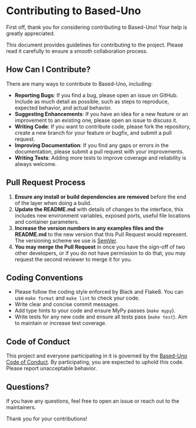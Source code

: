# Contributing to Based-Uno

First off, thank you for considering contributing to Based-Uno! Your help is greatly appreciated.

This document provides guidelines for contributing to the project. Please read it carefully to ensure a smooth collaboration process.

## How Can I Contribute?

There are many ways to contribute to Based-Uno, including:

*   **Reporting Bugs**: If you find a bug, please open an issue on GitHub. Include as much detail as possible, such as steps to reproduce, expected behavior, and actual behavior.
*   **Suggesting Enhancements**: If you have an idea for a new feature or an improvement to an existing one, please open an issue to discuss it.
*   **Writing Code**: If you want to contribute code, please fork the repository, create a new branch for your feature or bugfix, and submit a pull request.
*   **Improving Documentation**: If you find any gaps or errors in the documentation, please submit a pull request with your improvements.
*   **Writing Tests**: Adding more tests to improve coverage and reliability is always welcome.

## Pull Request Process

1.  **Ensure any install or build dependencies are removed** before the end of the layer when doing a build.
2.  **Update the README.md** with details of changes to the interface, this includes new environment variables, exposed ports, useful file locations and container parameters.
3.  **Increase the version numbers in any examples files and the README.md** to the new version that this Pull Request would represent. The versioning scheme we use is [SemVer](http://semver.org/).
4.  **You may merge the Pull Request** in once you have the sign-off of two other developers, or if you do not have permission to do that, you may request the second reviewer to merge it for you.

## Coding Conventions

*   Please follow the coding style enforced by Black and Flake8. You can use `make format` and `make lint` to check your code.
*   Write clear and concise commit messages.
*   Add type hints to your code and ensure MyPy passes (`make mypy`).
*   Write tests for any new code and ensure all tests pass (`make test`). Aim to maintain or increase test coverage.

## Code of Conduct

This project and everyone participating in it is governed by the [Based-Uno Code of Conduct](CODE_OF_CONDUCT.md). By participating, you are expected to uphold this code. Please report unacceptable behavior.

## Questions?

If you have any questions, feel free to open an issue or reach out to the maintainers.

Thank you for your contributions!
